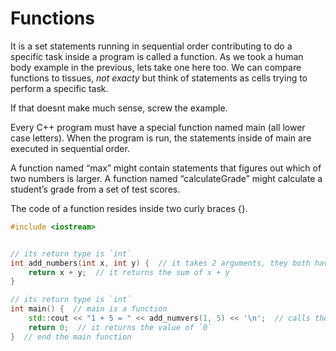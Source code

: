 # Functions

It is a set statements running in sequential order contributing to do a specific task 
inside a program is called a function. As we took a human body example in the previous, lets take 
one here too. We can compare functions to tissues, *not exacty* but think of statements as cells 
trying to perform a specific task.

If that doesnt make much sense, screw the example.

Every C++ program must have a special function named main (all lower case letters). 
When the program is run, the statements inside of main are executed in sequential order.

A function named “max” might contain statements that figures out which of two numbers is larger. 
A function named “calculateGrade” might calculate a student’s grade from a set of test scores. 

The code of a function resides inside two curly braces {}.

```cpp
#include <iostream>


// its return type is `int`
int add_numbers(int x, int y) {  // it takes 2 arguments, they both have the type of `int` and their names are x and y
    return x + y;  // it returns the sum of x + y
}

// its return type is `int`
int main() {  // main is a function
    std::cout << "1 + 5 = " << add_numvers(1, 5) << '\n';  // calls the add_numbers function with values 1 and 5
    return 0;  // it returns the value of `0`
}  // end the main function
```
